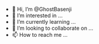 - 👋 Hi, I’m @GhostBasenji
- 👀 I’m interested in ...
- 🌱 I’m currently learning ...
- 💞️ I’m looking to collaborate on ...
- 📫 How to reach me ...

<!---
GhostBasenji/GhostBasenji is a ✨ special ✨ repository because its `README.md` (this file) appears on your GitHub profile.
You can click the Preview link to take a look at your changes.
--->
